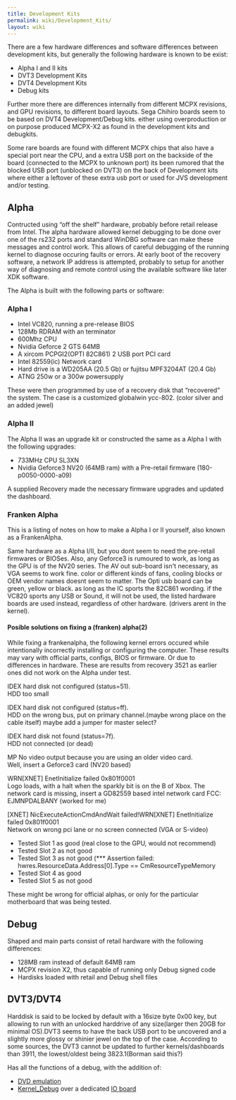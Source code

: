 ```yaml
---
title: Development Kits
permalink: wiki/Development_Kits/
layout: wiki
---
```


There are a few hardware differences and software differences between
development kits, but generally the following hardware is known to be
exist:

-   Alpha I and II kits
-   DVT3 Development Kits
-   DVT4 Development Kits
-   Debug kits

Further more there are differences internally from different MCPX
revisions, and GPU revisions, to different board layouts. Sega Chihiro
boards seem to be based on DVT4 Development/Debug kits. either using
overproduction or on purpose produced MCPX-X2 as found in the
development kits and debugkits.

Some rare boards are found with different MCPX chips that also have a
special port near the CPU, and a extra USB port on the backside of the
board (connected to the MCPX to unknown port) its been rumored that the
blocked USB port (unblocked on DVT3) on the back of Development kits
where either a leftover of these extra usb port or used for JVS
development and/or testing.

Alpha
-----

Contructed using “off the shelf” hardware, probably before retail
release from Intel. The alpha hardware allowed kernel debugging to be
done over one of the rs232 ports and standard WinDBG software can make
these messages and control work. This allows of careful debugging of the
running kernel to diagnose occuring faults or errors. At early boot of
the recovery software, a network IP address is attempted, probably to
setup for another way of diagnosing and remote control using the
available software like later XDK software.

The Alpha is built with the following parts or software:

### Alpha I

-   Intel VC820, running a pre-release BIOS
-   128Mb RDRAM with an terminator
-   600Mhz CPU
-   Nvidia Geforce 2 GTS 64MB
-   A xircom PCPGI2(OPTI 82C861) 2 USB port PCI card
-   Intel 82559(ic) Network card
-   Hard drive is a WD205AA (20.5 Gb) or fujitsu MPF3204AT (20.4 Gb)
-   ATNG 250w or a 300w powersupply

These were then programmed by use of a recovery disk that “recovered”
the system. The case is a customized globalwin ycc-802. (color silver
and an added jewel)

### Alpha II

The Alpha II was an upgrade kit or constructed the same as a Alpha I
with the following upgrades:

-   733MHz CPU SL3XN
-   Nvidia Geforce3 NV20 (64MB ram) with a Pre-retail firmware
    (180-p0050-0000-a09)

A supplied Recovery made the necessary firmware upgrades and updated the
dashboard.

### Franken Alpha

This is a listing of notes on how to make a Alpha I or II yourself, also
known as a FrankenAlpha.

Same hardware as a Alpha I/II, but you dont seem to need the pre-retail
firmwares or BIOSes. Also, any Geforce3 is rumoured to work, as long as
the GPU is of the NV20 series. The AV out sub-board isn't necessary, as
VGA seems to work fine. color or different kinds of fans, cooling blocks
or OEM vendor names doesnt seem to matter. The Opti usb board can be
green, yellow or black. as long as the IC sports the 82C861 wording. if
the VC820 sports any USB or Sound, it will not be used, the listed
hardware boards are used instead, regardless of other hardware. (drivers
arent in the kernel).

#### Posible solutions on fixing a (franken) alpha(2)

While fixing a frankenalpha, the following kernel errors occured while
intentionally incorrectly installing or configuring the computer. These
results may vary with official parts, configs, BIOS or firmware. Or due
to differences in hardware. These are results from recovery 3521 as
earlier ones did not work on the Alpha under test.

IDEX hard disk not configured (status=51).  
HDD too small

IDEX hard disk not configured (status=ff).  
HDD on the wrong bus, put on primary channel.(maybe wrong place on the
cable itself) maybe add a jumper for master select?

IDEX hard disk not found (status=7f).  
HDD not connected (or dead)

MP No video output because you are using an older video card.  
Well, insert a Geforce3 card (NV20 based)

WRN\[XNET\] EnetInitialize failed 0x801f0001  
Logo loads, with a halt when the sparkly bit is on the B of Xbox. The
network card is missing, insert a GD82559 based intel network card FCC:
EJMNPDALBANY (worked for me)

\[XNET\] NicExecuteActionCmdAndWait failed!WRN\[XNET\] EnetInitialize failed 0x801f0001  
Network on wrong pci lane or no screen connected (VGA or S-video)

-   Tested Slot 1 as good (real close to the GPU, would not recommend)
-   Tested Slot 2 as not good
-   Tested Slot 3 as not good (\*\*\* Assertion failed:
    hwres.ResourceData.Address\[0\].Type == CmResourceTypeMemory
-   Tested Slot 4 as good
-   Tested Slot 5 as not good

These might be wrong for official alphas, or only for the particular
motherboard that was being tested.

Debug
-----

Shaped and main parts consist of retail hardware with the following
differences:

-   128MB ram instead of default 64MB ram
-   MCPX revision X2, thus capable of running only Debug signed code
-   Hardisks loaded with retail and Debug shell files

DVT3/DVT4
---------

Harddisk is said to be locked by default with a 16size byte 0x00 key,
but allowing to run with an unlocked harddrive of any size(larger then
20GB for minimal OS).DVT3 seems to have the back USB port to be
uncovered and a slightly more glossy or shinier jewel on the top of the
case. According to some sources, the DVT3 cannot be updated to further
kernels/dashboards than 3911, the lowest/oldest being 3823.1(Borman said
this?)

Has all the functions of a debug, with the addition of:

-   [ DVD emulation](/wiki/DVD_Emulator "wikilink")
-   [ Kernel\_Debug](/wiki/Kernel_Debugging "wikilink") over a dedicated [ IO
    board ](/wiki/Super_I/O "wikilink")

